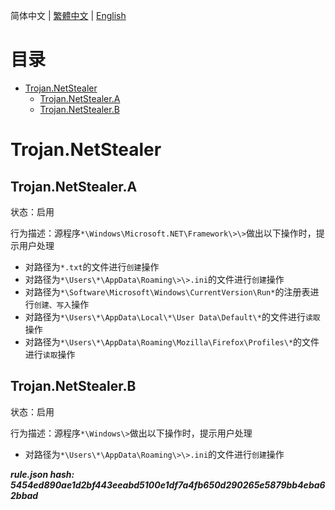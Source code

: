 


  
简体中文 | [繁體中文](README_zh_tw.md) | [English](README_en_us.md)  
  

目录
==

* [Trojan.NetStealer](#trojannetstealer)
	* [Trojan.NetStealer.A](#trojannetstealera)
	* [Trojan.NetStealer.B](#trojannetstealerb)

# Trojan.NetStealer

## Trojan.NetStealer.A
  
状态：启用

行为描述：源程序`*\Windows\Microsoft.NET\Framework\>\>`做出以下操作时，提示用户处理
- 对路径为`*.txt`的文件进行`创建`操作
- 对路径为`*\Users\*\AppData\Roaming\>\>.ini`的文件进行`创建`操作
- 对路径为`*\Software\Microsoft\Windows\CurrentVersion\Run*`的注册表进行`创建、写入`操作
- 对路径为`*\Users\*\AppData\Local\*\User Data\Default\*`的文件进行`读取`操作
- 对路径为`*\Users\*\AppData\Roaming\Mozilla\Firefox\Profiles\*`的文件进行`读取`操作

## Trojan.NetStealer.B
  
状态：启用

行为描述：源程序`*\Windows\>`做出以下操作时，提示用户处理
- 对路径为`*\Users\*\AppData\Roaming\>\>.ini`的文件进行`创建`操作
  
***rule.json hash: 5454ed890ae1d2bf443eeabd5100e1df7a4fb650d290265e5879bb4eba62bbad***